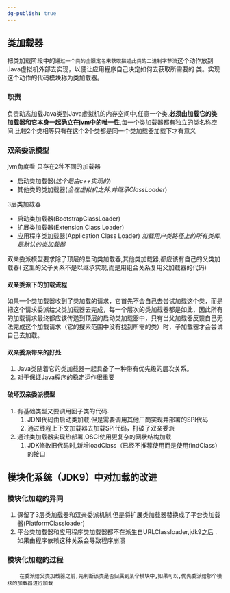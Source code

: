 ```yaml
---
dg-publish: true
---
```

## 类加载器

把类加载阶段中的`通过一个类的全限定名来获取描述此类的二进制字节流`这个动作放到Java虚拟机外部去实现，以便让应用程序自己决定如何去获取所需要的 类。实现这个动作的代码模块称为类加载器。

### 职责

负责动态加载Java类到Java虚拟机的内存空间中,任意一个类,**必须由加载它的类加载器和它本身一起确立在jvm中的唯一性**,每一个类加载器都有独立的类名称空间,比较2个类相等只有在这个2个类都是同一个类加载器加载下才有意义

### 双亲委派模型

jvm角度看 只存在2种不同的加载器
- 启动类加载器(_这个是由c++实现的_)
- 其他类的类加载器(_全在虚拟机之外,并继承ClassLoader_)

3层类加载器
- 启动类加载器(BootstrapClassLoader)
- 扩展类加载器(Extension Class Loader)
- 应用程序类加载器(Application Class Loader) _加载用户类路径上的所有类库,是默认的类加载器_

双亲委派模型要求除了顶层的启动类加载器,其他类加载器,都应该有自己的父类加载器( 这里的父子关系不是以继承实现,而是用组合关系复用父加载器的代码)

#### 双亲委派下的加载流程

如果一个类加载器收到了类加载的请求，它首先不会自己去尝试加载这个类，而是把这个请求委派给父类加载器去完成，每一个层次的类加载器都是如此，因此所有的加载请求最终都应该传送到顶层的启动类加载器中，只有当父加载器反馈自己无法完成这个加载请求（它的搜索范围中没有找到所需的类）时，子加载器才会尝试自己去加载。

#### 双亲委派带来的好处

1. Java类随着它的类加载器一起具备了一种带有优先级的层次关系。
2. 对于保证Java程序的稳定运作很重要

#### 破坏双亲委派模型

1. 有基础类型又要调用回子类的代码.
	1. JDNI代码由启动类加载,但是需要调用其他厂商实现并部署的SPI代码
	2. 通过线程上下文加载器去加载SPI代码，打破了双亲委派
2. 通过类加载器实现热部署,OSGI使用更复杂的网状结构加载
	1. JDK修改旧代码时,新增loadClass（已经不推荐使用而是使用findClass）的接口

## 模块化系统（JDK9）中对加载的改进

### 模块化加载的异同
1. 保留了3层类加载器和双亲委派机制,但是将扩展类加载器替换成了平台类加载器(PlatformClassloader)
2. 平台类加载器和应用程序类加载器都不在派生自URLClassloader,jdk9之后 .如果由程序依赖这种关系会导致程序崩溃

### 模块化加载的过程
		在委派给父类加载器之前,先判断该类是否归属到某个模块中,如果可以,优先委派给那个模块的加载器进行加载

